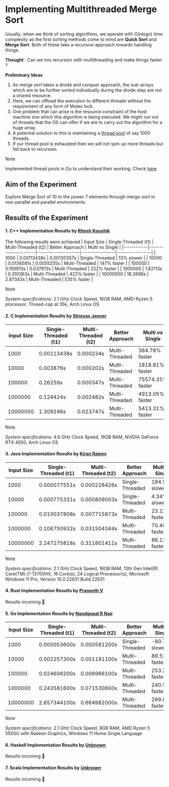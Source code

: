 # Implementing Multithreaded Merge Sort

Usually, when we think of sorting algorithms, we operate with O(nlogn) time 
complexity as the first sorting methods come to mind are **Quick Sort** and 
**Merge Sort**. Both of these take a recursive approach towards handling things. 

**Thought** : Can we mix recursion with multithreading and make things faster ?

**Preliminary Ideas**
1. As merge sort takes a divide and conquer approach, the sub-arrays which 
are to be further sorted individually during the divide step are not a shared 
resource.
2. Here, we can offload the execution to different threads without the 
requirement of any form of Mutex lock.
3. One problem that can arise is the resource constraint of the host machine 
one which this algorithm is being executed. We might run out of threads that 
the OS can offer if we are to carry out the algorithm for a huge array.
4. A potential solution to this is maintaining a [thread pool](https://www.youtube.com/watch?v=NgYS6mIUYmA&pp=ygULdGhyZWFkIHBvb2w%3D) of say 1000 threads.
5. If our thread pool is exhausted then we will not spin up more threads but fall 
back to recursion.

> [!NOTE]
> Implemented thread pools in Go to understand their working. Check [here](https://github.com/IAmRiteshKoushik/concurrency-in-depth/)

## Aim of the Experiment
Explore Merge Sort of 10 to the power 7 elements through merge-sort in 
non-parallel and parallel environments. 

## Results of the Experiment

#### 1. C++ Implementation Results by [Ritesh Koushik](https://github.com/IAmRiteshKoushik)
The following results were achieved
| Input Size | Single-Threaded (t1) | Multi-Threaded (t2) | Better Approach | Multi vs Single |
|------------|----------------------|---------------------|-----------------|-----------------|
| 1000       | 0.00113438s          | 0.00130357s         | Single-Threaded | 13% slower      |
| 10000      | 0.0136581s           | 0.0055255s          | Multi-Threaded  | 147% faster     |
| 100000     | 0.159913s            | 0.037813s           | Multi-Threaded  | 222% faster     |
| 1000000    | 1.62113s             | 0.310363s           | Multi-Threaded  | 422% faster     |
| 10000000   | 18.2698s             | 2.87343s            | Multi-Threaded  | 535% faster     |

> [!NOTE]
> *System specifications:* 2.1 GHz Clock Speed, 16GB RAM, AMD-Ryzen 5 processor,
Thread-cap at 35k, Arch Linux OS

#### 2. C Implementation Results by [Shreyas Jenner]()
| Input Size | Single-Threaded (t1) | Multi-Threaded (t2) | Better Approach | Multi vs Single |
|------------|----------------------|---------------------|-----------------|-----------------|
| 1000       | 0.00113438s          | 0.000234s           | Multi-Threaded  | 384.78% faster |
| 10000      | 0.003876s            | 0.000202s           | Multi-Threaded  | 1818.81% faster |
| 100000     | 0.26259s             | 0.000347s           | Multi-Threaded  | 75574.35% faster |
| 1000000    | 0.124424s            | 0.002482s           | Multi-Threaded  | 4913.05% faster |
| 10000000   | 1.309246s            | 0.023747s           | Multi-Threaded  | 5413.31% faster |

> [!NOTE]
> *System specifications:* 4.6 GHz Clock Speed, 16GB RAM, NVIDIA GeForce RTX 4050, Arch Linux OS

#### 3. Java Implementation Results by [Kiran Rajeev](https://github.com/KiranRajeev-KV)
| Input Size | Single-Threaded (t1)| Multi-Threaded (t2) | Better Approach | Multi vs Single|
|-------------|--------------------|---------------------|-----------------|----------------|
| 1000       | 0.000077551s        | 0.000228426s        | Single-Threaded | 194.55% slower |
| 10000      | 0.000775331s        | 0.000809003s        | Single-Threaded | 4.34% slower   |
| 100000     | 0.010037808s        | 0.007715873s        | Multi-Threaded  | 23.13% faster  |
| 1000000    | 0.106750932s        | 0.031504344s        | Multi-Threaded  | 70.49% faster  |
| 10000000   | 2.247275818s        | 0.311801411s        | Multi-Threaded  | 86.13% faster  |


> [!NOTE]
> *System specifications:* 2.1 GHz Clock Speed, 16GB RAM, 13th Gen Intel(R) Core(TM) i7-13700HX,
16 Core(s), 24 Logical Processor(s), Microsoft Windows 11 Pro, Version 10.0.22631 Build 22631

#### 4. Rust Implementation Results by [Praneeth V]()
Results incoming :construction:

#### 5. Go Implementation Results by [Nandgopal R Nair](https://github.com/Nandgopal-R)
| Input Size | Single-Threaded (t1) | Multi-Threaded (t2) | Better Approach  | Multi vs Single    |
|------------|----------------------|---------------------|------------------|--------------------|
| 1000       | 0.000053600s         | 0.000581200s        | Single-Threaded  | -90.78% slower     |
| 10000      | 0.002257300s         | 0.001191100s        | Multi-Threaded   | 89.51% faster      |
| 100000     | 0.024606200s         | 0.006966100s        | Multi-Threaded   | 253.23% faster     |
| 1000000    | 0.243581600s         | 0.071530600s        | Multi-Threaded   | 240.53% faster     |
| 10000000   | 2.657344100s         | 0.664982000s        | Multi-Threaded   | 299.61% faster     |

> [!NOTE]
> *System specifications:* 2.1 GHz Clock Speed, 8GB RAM, AMD Ryzen 5 5500U with Radeon Graphics, Windows 11 Home Single Language

#### 6. Haskell Implementation Results by [Unknown]()
Results incoming :construction:

#### 7. Scala Implementation Results by [Unknown]()
Results incoming :construction:
